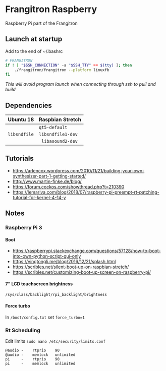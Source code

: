 # Frangitron Raspberry

Raspberry Pi part of the Frangitron

## Launch at startup

Add to the end of ~/.bashrc

```bash
# FRANGITRON
if ! [ "$SSH_CONNECTION" -a "$SSH_TTY" == $(tty) ]; then
    ./frangitron/frangitron --platform linuxfb
fi
```

_This will avoid program launch when connecting through ssh to pull and build_

## Dependencies

| Ubuntu 18 | Raspbian Stretch |
| --- | --- |
|   | `qt5-default` |
| `libsndfile`  | `libsndfile1-dev` |
|   | ` libasound2-dev` |

## Tutorials

- https://arlencox.wordpress.com/2010/11/21/building-your-own-synthesizer-part-1-getting-started/
- http://www.martin-finke.de/blog/
- https://forum.cockos.com/showthread.php?t=210390
- https://lemariva.com/blog/2018/07/raspberry-pi-preempt-rt-patching-tutorial-for-kernel-4-14-y

## Notes

### Raspberry Pi 3

#### Boot

- https://raspberrypi.stackexchange.com/questions/57128/how-to-boot-into-own-python-script-gui-only
- https://yingtongli.me/blog/2016/12/21/splash.html
- https://scribles.net/silent-boot-up-on-raspbian-stretch/
- https://scribles.net/customizing-boot-up-screen-on-raspberry-pi/

#### 7" LCD touchscreen brightness

```bash
/sys/class/backlight/rpi_backlight/brightness
```

#### Force turbo

In `/boot/config.txt` set `force_turbo=1`

### Rt Scheduling

Edit limits `sudo nano /etc/security/limits.conf`

```text
@audio -    rtprio    90
@audio -    memlock   unlimited
pi     -    rtprio    90
pi     -    memlock   unlimited
```
